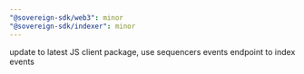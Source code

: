 ```yaml
---
"@sovereign-sdk/web3": minor
"@sovereign-sdk/indexer": minor
---
```


update to latest JS client package, use sequencers events endpoint to index events
